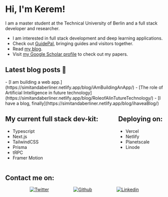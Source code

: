 <h1>Hi, I'm Kerem!</h1>

I am a master student at the Technical University of Berlin and a full stack developer and researcher.

<ul>
    <li>
        I am interested in full stack development and deep learning applications.
    </li>
    <li>
        Check out <a href="https://guide-pal.vercel.app/" target="_blank">GuidePal</a>, bringing guides and visitors together.
    </li>
    <li>
        Read <a href="https://simitandaberliner.netlify.app/" target="_blank">my blog</a>.
    </li>
    <li>
        Visit <a href="https://scholar.google.com/citations?user=T9lO9roAAAAJ" target="_blank">my Google Scholar profile</a> to check out my papers.
    </li>
</ul>

<h2> Latest blog posts 🥨 </h2>
<!-- BLOG-POST-LIST:START -->
- [I am building a web app.](https://simitandaberliner.netlify.app/blog/iAmBuildingAnApp/)
- [The role of Artificial Intelligence in future technology](https://simitandaberliner.netlify.app/blog/RoleofAIinTutureTechnology/)
- [I have a blog, finally](https://simitandaberliner.netlify.app/blog/ihaveaBlog/)
<!-- BLOG-POST-LIST:END -->

<div style="display: flex;">
<div style="margin-right: 4rem;">
<h2>My current full stack dev-kit:</h2>

<ul>
    <li>
        Typescript
    </li>
    <li>
        Next.js
    </li>
    <li>
        TailwindCSS
    </li>
    <li>
        Prisma
    </li>
    <li>
        tRPC
    </li>
    <li>
        Framer Motion
    </li>
</ul>

</div>

<div>
<h2>Deploying on:</h2>

<ul>
    <li>
        Vercel
    </li>
    <li>
        Netlify
    </li>
    <li>
        Planetscale
    </li>
    <li>
        Linode
    </li>
</ul>
</div>
</div>

<h2 style="margin-bottom: 1rem;">Contact me on:</h2>
<div style="display: flex; justify-content: space-evenly; align-items: center;">
    <a href="https://twitter.com/akakream" target="_blank"><img alt="Twitter" src="https://img.shields.io/badge/Twitter-1DA1F2?style=for-the-badge&logo=twitter&logoColor=white" /></a> 
    <a href="https://github.com/akakream" target="_blank"><img alt="Github" src="https://img.shields.io/badge/GitHub-%2312100E.svg?&style=for-the-badge&logo=Github&logoColor=white" /></a> 
    <a href="https://twitter.com/akakream" target="_blank"><img alt="Linkedin" src="https://img.shields.io/badge/LinkedIn-0077B5?style=for-the-badge&logo=linkedin&logoColor=white" /></a> 
</div>
